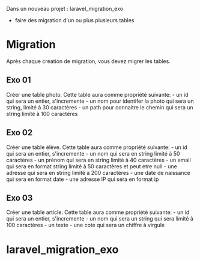 Dans un nouveau projet : laravel_migration_exo
- faire des migration d'un ou plus plusieurs tables

# Migration 

Après chaque création de migration, vous devez migrer les tables.

## Exo 01
Créer une table photo. Cette table aura comme propriété suivante:
	- un id qui sera un entier, s'incremente 
	- un nom pour identifer la photo qui sera un string, limité à 30 caractères
	- un path pour connaitre le chemin qui sera un string limité à 100 caractères

## Exo 02
Créer une table élève. Cette table aura comme propriété suivante:
	- un id qui sera un entier, s'incremente
	- un nom qui sera en string limité à 50 caractères
	- un prénom qui sera en string limité à 40 caractères
	- un email qui sera en format string limité à 50 caractères et peut etre null
	- une adresse qui sera en string limité à 200 caractères
	- une date de naissance qui sera en format date
	- une adresse IP qui sera en format ip 

## Exo 03
Créer une table article. Cette table aura comme propriété suivante:
	- un id qui sera un entier, s'incremente
	- un nom qui sera un string qui sera limité à 100 caractères
	- un texte 
	- une cote qui sera un chiffre à virgule
# laravel_migration_exo
